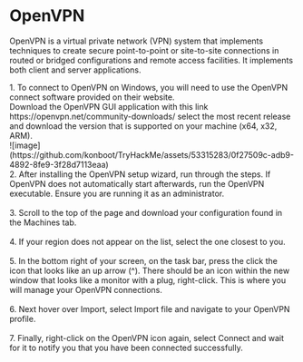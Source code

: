 <h1>OpenVPN</h1>
<p>OpenVPN is a virtual private network (VPN) system that implements techniques to create secure point-to-point or site-to-site connections in routed or bridged configurations and remote access facilities. It implements both client and server applications.</p>
<p>1. To connect to OpenVPN on Windows, you will need to use the OpenVPN connect software provided on their website. <br>Download the OpenVPN GUI application with this link https://openvpn.net/community-downloads/ select the most recent release and download the version that is supported on your machine (x64, x32, ARM).<br>
![image](https://github.com/konboot/TryHackMe/assets/53315283/0f27509c-adb9-4892-8fe9-3f28d7113eaa)<br>
2. After installing the OpenVPN setup wizard, run through the steps. If OpenVPN does not automatically start afterwards, run the OpenVPN executable. Ensure you are running it as an administrator.<br><br>
3. Scroll to the top of the page and download your configuration found in the Machines tab.<br><br>
4. If your region does not appear on the list, select the one closest to you.<br><br>
5. In the bottom right of your screen, on the task bar, press the click the icon that looks like an up arrow (^). There should be an icon within the new window that looks like a monitor with a plug, right-click. This is where you will manage your OpenVPN connections.<br><br>
6. Next hover over Import, select Import file and navigate to your OpenVPN profile.<br><br>
7. Finally, right-click on the OpenVPN icon again, select Connect and wait for it to notify you that you have been connected successfully.</p>
<br>




